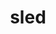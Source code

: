 ---
layout: smileys&emotion
title: sled
emoji: sled
permalink: 🛷.html
image: assets/img/3moji/sled.png
---